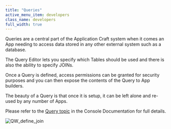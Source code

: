 ```yaml
---
title: "Queries"
active_menu_item: developers
class_name: developers
full_width: true
---
```



Queries are a central part of the Application Craft system when it comes an App needing to access data stored in any other external system such as a database.

The Query Editor lets you specify which Tables should be used and there is also the ability to specify JOINs.

Once a Query is defined, access permissions can be granted for security purposes and you can then expose the contents of the Query to App builders.

The beauty of a Query is that once it is setup, it can be left alone and re-used by any number of Apps.

Please refer to the [Query topic](../../the-console/console-tabs/queries/index.htm) in the Console Documentation for full details.

![QW\_define\_join](/img/docs/qw_define_join.zoom69.png)
